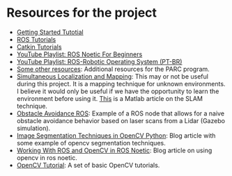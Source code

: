 # Resources for the project
- [Getting Started Tutotial](https://parc-robotics.github.io/documentation-2023/getting-started-tutorials/setting-up-your-pc/)
- [ROS Tutorials](http://wiki.ros.org/ROS/Tutorials)
- [Catkin Tutorials](http://wiki.ros.org/catkin/Tutorials)
- [YouTube Playlist: ROS Noetic For Beginners](https://www.youtube.com/playlist?list=PLLSegLrePWgIbIrA4iehUQ-impvIXdd9Q)
- [YouTube Playlist: ROS-Robotic Operating System (PT-BR)](https://youtube.com/playlist?list=PLaJW7rgXka310KR211BFWxLk-8qZ5HaDV)
- [Some other resources](https://parc-robotics.github.io/documentation-2023/resources-and-support/additional-resources/): Additional resources for the PARC program.
- [Simultaneous Localization and Mapping](https://en.wikipedia.org/wiki/Simultaneous_localization_and_mapping): This may or not be useful during this project. It is a mapping technique for unknown environments. I believe it would only be useful if we have the opportunity to learn the environment before using it. [This](https://www.mathworks.com/discovery/slam.html) is a Matlab article on the SLAM technique.
- [Obstacle Avoidance ROS](https://github.com/Rad-hi/Obstacle-Avoidance-ROS): Example of a ROS node that allows for a naive obstacle avoidance behavior based on laser scans from a Lidar (Gazebo simulation).
- [Image Segmentation Techniques in OpenCV Python](https://machinelearningknowledge.ai/image-segmentation-in-python-opencv/): Blog article with some example of opencv segmentation techniques.
- [Working With ROS and OpenCV in ROS Noetic](https://automaticaddison.com/working-with-ros-and-opencv-in-ros-noetic/): Blog article on using opencv in ros noetic.
- [OpenCV Tutorial](https://docs.opencv.org/2.4/doc/tutorials/tutorials.html): A set of basic OpenCV tutorials.
